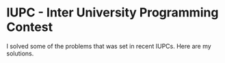 # IUPC - Inter University Programming Contest

I solved some of the problems that was set in recent IUPCs. Here are my solutions.
